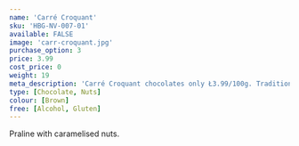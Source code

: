 ```yaml
---
name: 'Carré Croquant'
sku: 'HBG-NV-007-01'
available: FALSE
image: 'carr-croquant.jpg'
purchase_option: 3
price: 3.99
cost_price: 0
weight: 19
meta_description: 'Carré Croquant chocolates only Ł3.99/100g. Traditional sweets and more at Humbugs Confectionery Store. Specialists in satisfying your sweet tooth!'
type: [Chocolate, Nuts]
colour: [Brown]
free: [Alcohol, Gluten]
---
```

Praline with caramelised nuts.